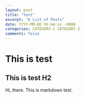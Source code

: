```yaml
---
layout: post
title: "test"
excerpt: "A List of Posts"
date: YYYY-MM-DD hh:mm:ss -0000
categories: CATEGORY-1 CATEGORY-2
comments: false
---
```


# This is test
## This is test H2

Hi, there. This is markdown test.